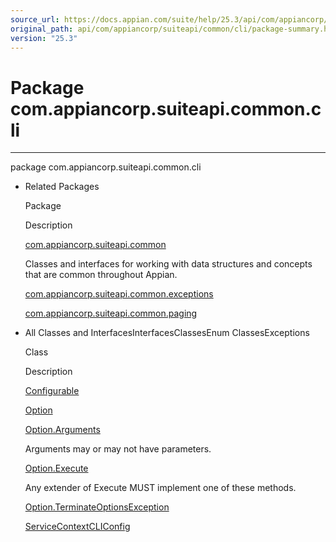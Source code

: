 ```yaml
---
source_url: https://docs.appian.com/suite/help/25.3/api/com/appiancorp/suiteapi/common/cli/package-summary.html
original_path: api/com/appiancorp/suiteapi/common/cli/package-summary.html
version: "25.3"
---
```


# Package com.appiancorp.suiteapi.common.cli

* * *

package com.appiancorp.suiteapi.common.cli

-   Related Packages

    Package

    Description

    [com.appiancorp.suiteapi.common](../package-summary.html)

    Classes and interfaces for working with data structures and concepts that are common throughout Appian.

    [com.appiancorp.suiteapi.common.exceptions](../exceptions/package-summary.html)

    [com.appiancorp.suiteapi.common.paging](../paging/package-summary.html)

-   All Classes and InterfacesInterfacesClassesEnum ClassesExceptions

    Class

    Description

    [Configurable](Configurable.html "interface in com.appiancorp.suiteapi.common.cli")

    [Option](Option.html "class in com.appiancorp.suiteapi.common.cli")

    [Option.Arguments](Option.Arguments.html "enum class in com.appiancorp.suiteapi.common.cli")

    Arguments may or may not have parameters.

    [Option.Execute](Option.Execute.html "class in com.appiancorp.suiteapi.common.cli")

    Any extender of Execute MUST implement one of these methods.

    [Option.TerminateOptionsException](Option.TerminateOptionsException.html "class in com.appiancorp.suiteapi.common.cli")

    [ServiceContextCLIConfig](ServiceContextCLIConfig.html "class in com.appiancorp.suiteapi.common.cli")